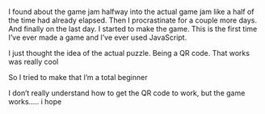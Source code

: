 I found about the game jam halfway into the actual game jam like a half of the time had already elapsed. Then I procrastinate for a couple more days. And finally on the last day. I started to make the game. This is the first time I’ve ever made a game and I’ve ever used JavaScript.



I just thought the idea of the actual puzzle. Being a QR code. That works was really cool

So I tried to make that 
I’m a total beginner


I don’t really understand how to get the QR code to work, but the game works..... i hope